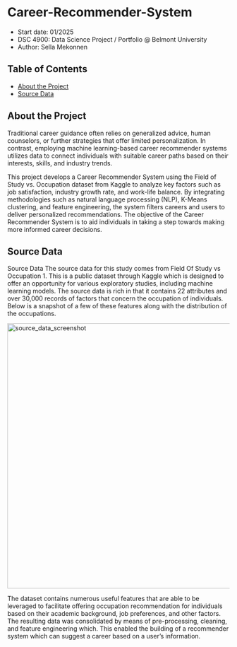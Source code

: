 # Career-Recommender-System
  - Start date: 01/2025
  - DSC 4900: Data Science Project / Portfolio @ Belmont University
  - Author: Sella Mekonnen


Table of Contents
---
   * [About the Project](#about-the-project)
   * [Source Data](#source-data)


## About the Project
Traditional career guidance often relies on generalized advice, human counselors, or further strategies that offer limited personalization. In contrast, employing machine learning-based career recommender systems utilizes data to connect individuals with suitable career paths based on their interests, skills, and industry trends.

This project develops a Career Recommender System using the Field of Study vs. Occupation dataset from Kaggle to analyze key factors such as job satisfaction, industry growth rate, and work-life balance. By integrating methodologies such as natural language processing (NLP), K-Means clustering, and feature engineering, the system filters careers and users to deliver personalized recommendations. The objective of the Career Recommender System is to aid individuals in taking a step towards making more informed career decisions.

## Source Data
Source Data
The source data for this study comes from Field Of Study vs Occupation 1. This is a public dataset through Kaggle which is designed to offer an opportunity for various exploratory studies, including machine learning models. The source data is rich in that it contains 22 attributes and over 30,000 records of factors that concern the occupation of individuals. Below is a snapshot of a few of these features along with the distribution of the occupations.

<img width="600" alt="source_data_screenshot" src="https://github.com/user-attachments/assets/bf407512-249e-41f6-93dd-31ee168ffab2" />

The dataset contains numerous useful features that are able to be leveraged to facilitate offering occupation recommendation for individuals based on their academic background, job preferences, and other factors. 
The resulting data was consolidated by means of pre-processing, cleaning, and feature engineering which. This enabled the building of a recommender system which can suggest a career based on a user’s information.
